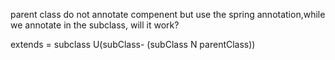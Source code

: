 parent class do not annotate compenent but use the spring 
annotation,while we annotate in the subclass, will it work?

extends = subclass U(subClass- (subClass N parentClass))
